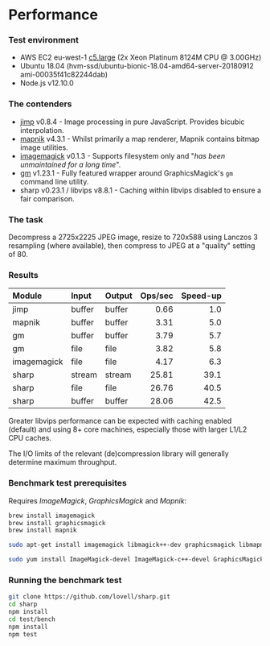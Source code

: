 # Performance

### Test environment

* AWS EC2 eu-west-1 [c5.large](https://aws.amazon.com/ec2/instance-types/c5/) (2x Xeon Platinum 8124M CPU @ 3.00GHz)
* Ubuntu 18.04 (hvm-ssd/ubuntu-bionic-18.04-amd64-server-20180912 ami-00035f41c82244dab)
* Node.js v12.10.0

### The contenders

* [jimp](https://www.npmjs.com/package/jimp) v0.8.4 - Image processing in pure JavaScript. Provides bicubic interpolation.
* [mapnik](https://www.npmjs.org/package/mapnik) v4.3.1 - Whilst primarily a map renderer, Mapnik contains bitmap image utilities.
* [imagemagick](https://www.npmjs.com/package/imagemagick) v0.1.3 - Supports filesystem only and "*has been unmaintained for a long time*".
* [gm](https://www.npmjs.com/package/gm) v1.23.1 - Fully featured wrapper around GraphicsMagick's `gm` command line utility.
* sharp v0.23.1 / libvips v8.8.1 - Caching within libvips disabled to ensure a fair comparison.

### The task

Decompress a 2725x2225 JPEG image,
resize to 720x588 using Lanczos 3 resampling (where available),
then compress to JPEG at a "quality" setting of 80.

### Results

| Module             | Input  | Output | Ops/sec | Speed-up |
| :----------------- | :----- | :----- | ------: | -------: |
| jimp               | buffer | buffer |    0.66 |      1.0 |
| mapnik             | buffer | buffer |    3.31 |      5.0 |
| gm                 | buffer | buffer |    3.79 |      5.7 |
| gm                 | file   | file   |    3.82 |      5.8 |
| imagemagick        | file   | file   |    4.17 |      6.3 |
| sharp              | stream | stream |   25.81 |     39.1 |
| sharp              | file   | file   |   26.76 |     40.5 |
| sharp              | buffer | buffer |   28.06 |     42.5 |

Greater libvips performance can be expected with caching enabled (default)
and using 8+ core machines, especially those with larger L1/L2 CPU caches.

The I/O limits of the relevant (de)compression library will generally determine maximum throughput.

### Benchmark test prerequisites

Requires _ImageMagick_, _GraphicsMagick_ and _Mapnik_:

```sh
brew install imagemagick
brew install graphicsmagick
brew install mapnik
```

```sh
sudo apt-get install imagemagick libmagick++-dev graphicsmagick libmapnik-dev
```

```sh
sudo yum install ImageMagick-devel ImageMagick-c++-devel GraphicsMagick mapnik-devel
```

### Running the benchmark test

```sh
git clone https://github.com/lovell/sharp.git
cd sharp
npm install
cd test/bench
npm install
npm test
```
